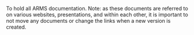 To hold all ARMS documentation. Note: as these documents are referred to on various websites, presentations, and within each other, it is important to not move any documents or change the links when a new version is created. 
